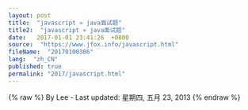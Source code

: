 ```yaml
---
layout: post
title:  "javascript » java面试题"
title2:  "javascript » java面试题"
date:   2017-01-01 23:41:26  +0800
source:  "https://www.jfox.info/javascript.html"
fileName:  "20170100386"
lang:  "zh_CN"
published: true
permalink: "2017/javascript.html"
---
```

{% raw %}
By Lee - Last updated: 星期四, 五月 23, 2013
{% endraw %}
